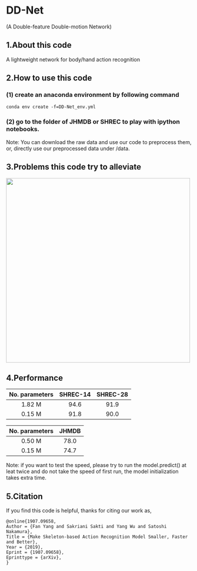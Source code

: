 # DD-Net 
(A Double-feature Double-motion Network)

## 1.About this code
A lightweight network for body/hand action recognition 

## 2.How to use this code
### (1) create an anaconda environment by following command
```
conda env create -f=DD-Net_env.yml
```
### (2) go to the folder of JHMDB or SHREC to play with ipython notebooks.
Note: You can download the raw data and use our code to preprocess them, or, directly use our preprocessed data under /data. 

## 3.Problems this code try to alleviate
<img src="https://github.com/fandulu/DD-Net/blob/master/demo.png" width="500">

## 4.Performance
|No. parameters | SHREC-14 | SHREC-28 |
| :----: | :----: | :----: |
| 1.82 M | 94.6 | 91.9  |
| 0.15 M | 91.8| 90.0|

|No. parameters | JHMDB|
| :----: | :----: | 
| 0.50 M | 78.0 | 
| 0.15 M | 74.7|

Note: if you want to test the speed, please try to run the model.predict() at leat twice and do not take the speed of first run, the model initialization takes extra time.
## 5.Citation
If you find this code is helpful, thanks for citing our work as,
```
@online{1907.09658,
Author = {Fan Yang and Sakriani Sakti and Yang Wu and Satoshi Nakamura},
Title = {Make Skeleton-based Action Recognition Model Smaller, Faster and Better},
Year = {2019},
Eprint = {1907.09658},
Eprinttype = {arXiv},
}
```
